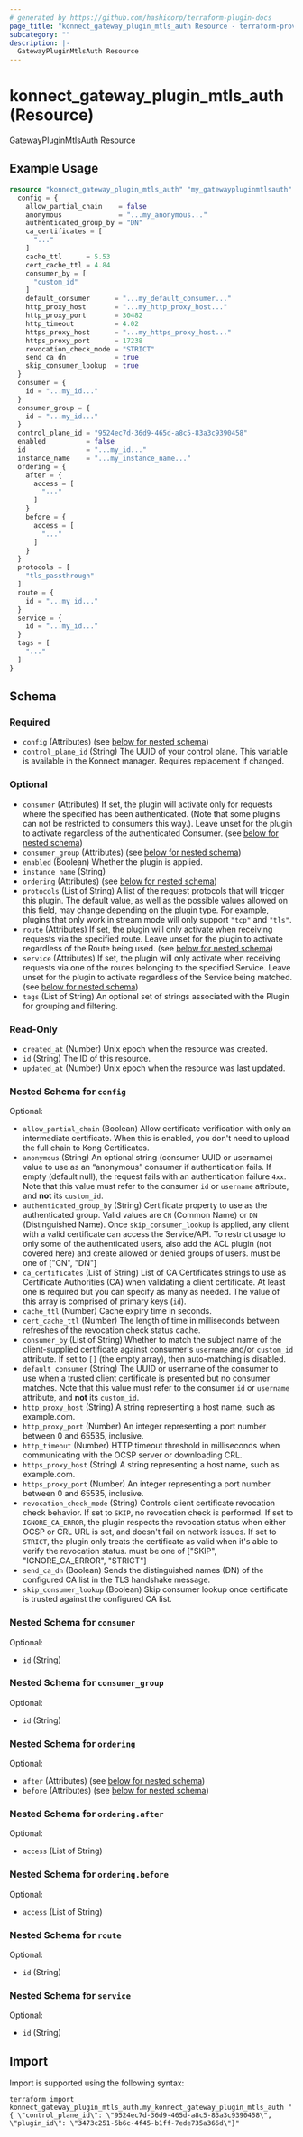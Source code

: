 ```yaml
---
# generated by https://github.com/hashicorp/terraform-plugin-docs
page_title: "konnect_gateway_plugin_mtls_auth Resource - terraform-provider-konnect"
subcategory: ""
description: |-
  GatewayPluginMtlsAuth Resource
---
```


# konnect_gateway_plugin_mtls_auth (Resource)

GatewayPluginMtlsAuth Resource

## Example Usage

```terraform
resource "konnect_gateway_plugin_mtls_auth" "my_gatewaypluginmtlsauth" {
  config = {
    allow_partial_chain    = false
    anonymous              = "...my_anonymous..."
    authenticated_group_by = "DN"
    ca_certificates = [
      "..."
    ]
    cache_ttl      = 5.53
    cert_cache_ttl = 4.84
    consumer_by = [
      "custom_id"
    ]
    default_consumer      = "...my_default_consumer..."
    http_proxy_host       = "...my_http_proxy_host..."
    http_proxy_port       = 30482
    http_timeout          = 4.02
    https_proxy_host      = "...my_https_proxy_host..."
    https_proxy_port      = 17238
    revocation_check_mode = "STRICT"
    send_ca_dn            = true
    skip_consumer_lookup  = true
  }
  consumer = {
    id = "...my_id..."
  }
  consumer_group = {
    id = "...my_id..."
  }
  control_plane_id = "9524ec7d-36d9-465d-a8c5-83a3c9390458"
  enabled          = false
  id               = "...my_id..."
  instance_name    = "...my_instance_name..."
  ordering = {
    after = {
      access = [
        "..."
      ]
    }
    before = {
      access = [
        "..."
      ]
    }
  }
  protocols = [
    "tls_passthrough"
  ]
  route = {
    id = "...my_id..."
  }
  service = {
    id = "...my_id..."
  }
  tags = [
    "..."
  ]
}
```

<!-- schema generated by tfplugindocs -->
## Schema

### Required

- `config` (Attributes) (see [below for nested schema](#nestedatt--config))
- `control_plane_id` (String) The UUID of your control plane. This variable is available in the Konnect manager. Requires replacement if changed.

### Optional

- `consumer` (Attributes) If set, the plugin will activate only for requests where the specified has been authenticated. (Note that some plugins can not be restricted to consumers this way.). Leave unset for the plugin to activate regardless of the authenticated Consumer. (see [below for nested schema](#nestedatt--consumer))
- `consumer_group` (Attributes) (see [below for nested schema](#nestedatt--consumer_group))
- `enabled` (Boolean) Whether the plugin is applied.
- `instance_name` (String)
- `ordering` (Attributes) (see [below for nested schema](#nestedatt--ordering))
- `protocols` (List of String) A list of the request protocols that will trigger this plugin. The default value, as well as the possible values allowed on this field, may change depending on the plugin type. For example, plugins that only work in stream mode will only support `"tcp"` and `"tls"`.
- `route` (Attributes) If set, the plugin will only activate when receiving requests via the specified route. Leave unset for the plugin to activate regardless of the Route being used. (see [below for nested schema](#nestedatt--route))
- `service` (Attributes) If set, the plugin will only activate when receiving requests via one of the routes belonging to the specified Service. Leave unset for the plugin to activate regardless of the Service being matched. (see [below for nested schema](#nestedatt--service))
- `tags` (List of String) An optional set of strings associated with the Plugin for grouping and filtering.

### Read-Only

- `created_at` (Number) Unix epoch when the resource was created.
- `id` (String) The ID of this resource.
- `updated_at` (Number) Unix epoch when the resource was last updated.

<a id="nestedatt--config"></a>
### Nested Schema for `config`

Optional:

- `allow_partial_chain` (Boolean) Allow certificate verification with only an intermediate certificate. When this is enabled, you don't need to upload the full chain to Kong Certificates.
- `anonymous` (String) An optional string (consumer UUID or username) value to use as an “anonymous” consumer if authentication fails. If empty (default null), the request fails with an authentication failure `4xx`. Note that this value must refer to the consumer `id` or `username` attribute, and **not** its `custom_id`.
- `authenticated_group_by` (String) Certificate property to use as the authenticated group. Valid values are `CN` (Common Name) or `DN` (Distinguished Name). Once `skip_consumer_lookup` is applied, any client with a valid certificate can access the Service/API. To restrict usage to only some of the authenticated users, also add the ACL plugin (not covered here) and create allowed or denied groups of users. must be one of ["CN", "DN"]
- `ca_certificates` (List of String) List of CA Certificates strings to use as Certificate Authorities (CA) when validating a client certificate. At least one is required but you can specify as many as needed. The value of this array is comprised of primary keys (`id`).
- `cache_ttl` (Number) Cache expiry time in seconds.
- `cert_cache_ttl` (Number) The length of time in milliseconds between refreshes of the revocation check status cache.
- `consumer_by` (List of String) Whether to match the subject name of the client-supplied certificate against consumer's `username` and/or `custom_id` attribute. If set to `[]` (the empty array), then auto-matching is disabled.
- `default_consumer` (String) The UUID or username of the consumer to use when a trusted client certificate is presented but no consumer matches. Note that this value must refer to the consumer `id` or `username` attribute, and **not** its `custom_id`.
- `http_proxy_host` (String) A string representing a host name, such as example.com.
- `http_proxy_port` (Number) An integer representing a port number between 0 and 65535, inclusive.
- `http_timeout` (Number) HTTP timeout threshold in milliseconds when communicating with the OCSP server or downloading CRL.
- `https_proxy_host` (String) A string representing a host name, such as example.com.
- `https_proxy_port` (Number) An integer representing a port number between 0 and 65535, inclusive.
- `revocation_check_mode` (String) Controls client certificate revocation check behavior. If set to `SKIP`, no revocation check is performed. If set to `IGNORE_CA_ERROR`, the plugin respects the revocation status when either OCSP or CRL URL is set, and doesn't fail on network issues. If set to `STRICT`, the plugin only treats the certificate as valid when it's able to verify the revocation status. must be one of ["SKIP", "IGNORE_CA_ERROR", "STRICT"]
- `send_ca_dn` (Boolean) Sends the distinguished names (DN) of the configured CA list in the TLS handshake message.
- `skip_consumer_lookup` (Boolean) Skip consumer lookup once certificate is trusted against the configured CA list.


<a id="nestedatt--consumer"></a>
### Nested Schema for `consumer`

Optional:

- `id` (String)


<a id="nestedatt--consumer_group"></a>
### Nested Schema for `consumer_group`

Optional:

- `id` (String)


<a id="nestedatt--ordering"></a>
### Nested Schema for `ordering`

Optional:

- `after` (Attributes) (see [below for nested schema](#nestedatt--ordering--after))
- `before` (Attributes) (see [below for nested schema](#nestedatt--ordering--before))

<a id="nestedatt--ordering--after"></a>
### Nested Schema for `ordering.after`

Optional:

- `access` (List of String)


<a id="nestedatt--ordering--before"></a>
### Nested Schema for `ordering.before`

Optional:

- `access` (List of String)



<a id="nestedatt--route"></a>
### Nested Schema for `route`

Optional:

- `id` (String)


<a id="nestedatt--service"></a>
### Nested Schema for `service`

Optional:

- `id` (String)

## Import

Import is supported using the following syntax:

```shell
terraform import konnect_gateway_plugin_mtls_auth.my_konnect_gateway_plugin_mtls_auth "{ \"control_plane_id\": \"9524ec7d-36d9-465d-a8c5-83a3c9390458\",  \"plugin_id\": \"3473c251-5b6c-4f45-b1ff-7ede735a366d\"}"
```
